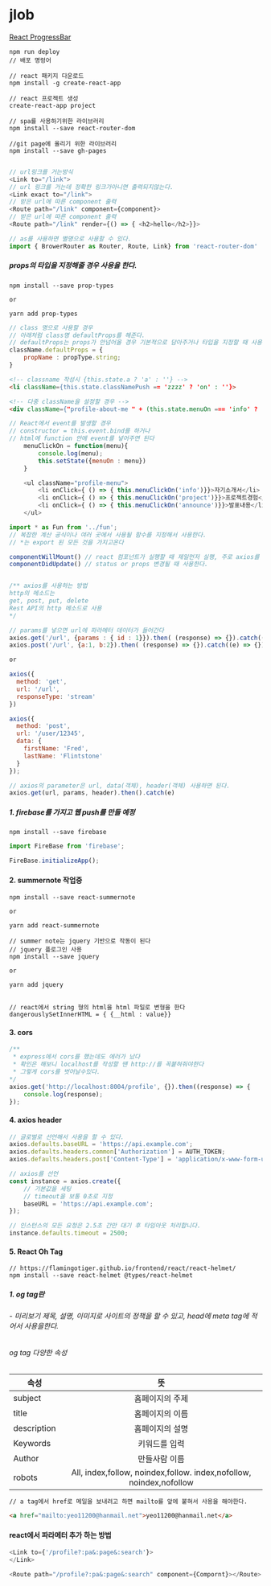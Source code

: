 # jlob
[React ProgressBar](https://basketdeveloper.tistory.com/65)
```npm
npm run deploy
// 배포 명렁어
```

```npm
// react 패키지 다운로드
npm install -g create-react-app

// react 프로젝트 생성
create-react-app project

// spa를 사용하기위한 라이브러리
npm install --save react-router-dom

//git page에 올리기 위한 라이브러리
npm install --save gh-pages
```

```js

// url링크를 거는방식
<Link to="/link">
// url 링크를 거는데 정확한 링크가아니면 출력되지않는다.
<Link exact to="/link">
// 받은 url에 따른 component 출력
<Route path="/link" component={component}>
// 받은 url에 따른 component 출력
<Route path="/link" render={() => { <h2>hello</h2>}}>
```

```js
// as를 사용하면 별명으로 사용할 수 있다.
import { BrowerRouter as Router, Route, Link} from 'react-router-dom'
```

##### props의 타입을 지정해줄 경우 사용을 한다.
```npm
npm install --save prop-types

or 

yarn add prop-types
```

```js
// class 명으로 사용할 경우
// 아래처럼 class명 defaultProps를 해준다.
// defaultProps는 props가 안넘어올 경우 기본적으로 담아주거나 타입을 지정할 때 사용을 한다.
className.defaultProps = {
    propName : propType.string;
}
```

```html
<!-- classname 작성시 {this.state.a ? 'a' : ''} -->
<li className={this.state.classNamePush == 'zzzz' ? 'on' : ''}>

<!-- 다중 className을 설정할 경우 -->
<div className={"profile-about-me " + (this.state.menuOn === 'info' ? 'on' : '')}>
```

```js
// React에서 event를 발생할 경우
// constructor = this.event.bind를 하거나
// html에 function 안에 event를 넣어주면 된다
    menuClickOn = function(menu){
        console.log(menu);
        this.setState({menuOn : menu})
    }

    <ul className="profile-menu">
        <li onClick={ () => { this.menuClickOn('info')}}>자기소개서</li>
        <li onClick={ () => { this.menuClickOn('project')}}>프로젝트경험</li>
        <li onClick={ () => { this.menuClickOn('announce')}}>발표내용</li>
    </ul>
```
```js
import * as Fun from '../fun';
// 복잡한 계산 공식이나 여러 곳에서 사용될 함수를 지정해서 사용한다.
// *는 export 된 모든 것을 가지고온다
```

```js
componentWillMount() // react 컴포넌트가 실행할 때 제일먼저 실행, 주로 axios를 사용할 때 사용
componentDidUpdate() // status or props 변경될 때 사용한다.


/** axios를 사용하는 방법
http의 메소드는
get, post, put, delete
Rest API의 http 메소드로 사용
*/

// params를 넣으면 url에 파라메터 데이터가 들어간다
axios.get('/url', {params : { id : 1}}).then( (response) => {}).catch((e) => {});
axios.post('/url', {a:1, b:2}).then( (response) => {}).catch((e) => {});

or 

axios({
  method: 'get',
  url: '/url',
  responseType: 'stream'
})

axios({
  method: 'post',
  url: '/user/12345',
  data: {
    firstName: 'Fred',
    lastName: 'Flintstone'
  }
});

// axios의 parameter은 url, data(객체), header(객체) 사용하면 된다.
axios.get(url, params, header).then().catch(e) 
```
##### 1. firebase를 가지고 웹 push를 만들 예정
```npm 
npm install --save firebase
```

```js
import FireBase from 'firebase';

FireBase.initializeApp();
```

#### 2. summernote 작업중
```npm
npm install --save react-summernote

or 

yarn add react-summernote
```

```npm
// summer note는 jquery 기반으로 작동이 된다
// jquery 플로그인 사용
npm install --save jquery

or 

yarn add jquery


// react에서 string 형의 html을 html 파일로 변형을 한다
dangerouslySetInnerHTML = { {__html : value}}
```


#### 3. cors
```js
/**
 * express에서 cors를 했는데도 에러가 났다
 * 확인은 해보니 localhost를 작성할 땐 http://를 꼭붙혀줘야한다
 * 그렇게 cors를 벗어날수있다.
*/
axios.get('http://localhost:8004/profile', {}).then((response) => {
    console.log(response);
});
```

#### 4. axios header
```js
// 글로벌로 선언해서 사용을 할 수 있다.
axios.defaults.baseURL = 'https://api.example.com';
axios.defaults.headers.common['Authorization'] = AUTH_TOKEN;
axios.defaults.headers.post['Content-Type'] = 'application/x-www-form-urlencoded';

// axios를 선언
const instance = axios.create({
    // 기본값을 세팅
    // timeout을 보통 0초로 지정
    baseURL = 'https://api.example.com';
});

// 인스턴스의 모든 요청은 2.5초 간만 대기 후 타임아웃 처리합니다.
instance.defaults.timeout = 2500;
```
#### 5. React Oh Tag
```npm
// https://flamingotiger.github.io/frontend/react/react-helmet/
npm install --save react-helmet @types/react-helmet

```

##### 1. og tag란 
###### - 미리보기 제목, 설명, 이미지로 사이트의 정책을 할 수 있고, head에 meta tag에 적어서 사용을한다.

###### og tag 다양한 속성
| 속성 | 뜻 |
| --- | :---: |
| subject | 홈페이지의 주제 |
| title | 홈페이지의 이름 |
| description | 홈페이지의 설명 |
| Keywords | 키워드를 입력 |
| Author | 만들사람 이름 |
| robots | All, index,follow, noindex,follow. index,nofollow, noindex,nofollow|



```html
// a tag에서 href로 메일을 보내려고 하면 mailto를 앞에 붙혀서 사용을 해야한다.

<a href="mailto:yeo11200@hanmail.net">yeo11200@hanmail.net</a>
```


#### react에서 파라메터 추가 하는 방법 
```js
<Link to={'/profile?:pa&:page&:search'}>
</Link>

<Route path="/profile?:pa&:page&:search" component={Compornt}></Route>
```